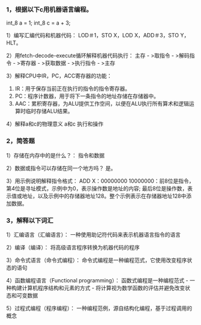 ### 1，根据以下c用机器语言编程。
int_8 a = 1; int_8 c = a + 3;

1）编写汇编代码和机器代码：
LOD＃1，STO X，LOD X，ADD＃3，STO Y，HLT。

2）用fetch-decode-execute循环解释机器代码执行：
主存 - >取指令 - >解码指令 - >寄存器 - >获取数据 - >执行指令 - >主存

3）解释CPU中IR，PC，ACC寄存器的功能：
1. IR：用于保存当前正在执行的指令的指令寄存器。
2. PC：程序计数器，用于将下一条指令的地址存储在存储器中。
3. AAC：累积寄存器，为ALU提供工作空间，以便在ALU执行所有算术和逻辑运算时临时存储ALU结果。

4）解释a和c的物理意义
a和c   执行和操作

### 2，简答题
1）存储在内存中的是什么？：
指令和数据

2）数据或指令可以存储在同一个地方吗？
是。

3）用示例说明解释指令格式：
ADD X：00000000 10000000：前8位是指令，第4位是寻址模式，示例中为0，表示操作数是地址的内容; 最后8位是操作数，表示值或地址，以及示例中的存储器地址128。整个示例表示在存储器地址128中添加数据。

### 3，解释以下词汇
1）汇编语言（汇编语言）：
一种使用助记符代码来表示机器语言指令的语言

2）编译（编译）：
将高级语言程序转换为机器代码的程序

3）命令式语言（命令式编程）：
命令式编程是一种编程范式，它使用改变程序状态的语句

4）函数编程语言（Functional programming）：
函数式编程是一种编程范式 - 一种构建计算机程序结构和元素的方式 - 将计算视为数学函数的评估并避免改变状态和可变数据

5）过程式编程（程序编程）：
一种编程范例，源自结构化编程，基于过程调用的概念
